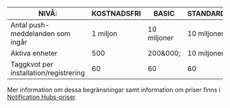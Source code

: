 
| NIVÅ: | KOSTNADSFRI | BASIC | STANDARD |
| --- | --- | --- | --- |
| Antal push-meddelanden som ingår |1 miljon |10 miljoner |10 miljoner |
| Aktiva enheter |500 |200&000; | 10 miljoner |
| Taggkvot per installation/registrering |60 |60 |60 |

Mer information om dessa begränsningar samt information om priser finns i [Notification Hubs-priser](https://azure.microsoft.com/pricing/details/notification-hubs/). 



<!--HONumber=Feb17_HO2-->


